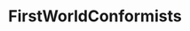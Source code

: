 ---
title: FirstWorldConformists
crosslinks:
- MaliciousCompliance
- comics
- funny
- mildlyinteresting
- SonOfAShepherd
- Irony
- SUBREDDITNAME
- OldSchoolCoolNSFW
- suspiciousquotes
- taeyskadiedoaHAV
- engrish
- dankruto
- firstworldanarchists
- xkcd
- MildlyRacist
- pcmasterrace
- WhyWereTheyFilming
---